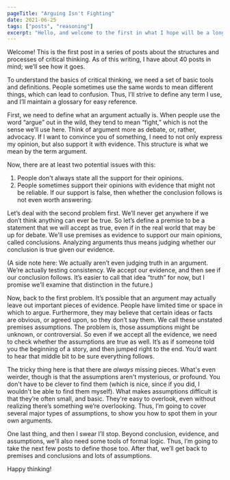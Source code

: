 ```yaml
---
pageTitle: "Arguing Isn't Fighting"
date: 2021-06-25
tags: ["posts", "reasoning"]
excerpt: "Hello, and welcome to the first in what I hope will be a long series of posts about the structures and processes of critical thinking. Along the way, I’ll talk about the basics of argument structures, formal logic, statistics, probability, and many common logical fallacies, plus other stuff I haven’t thought of yet."
---
```

Welcome! This is the first post in a series of posts about the structures and processes of critical thinking. As of this writing, I have about 40 posts in mind; we’ll see how it goes. 

To understand the basics of critical thinking, we need a set of basic tools and definitions. People sometimes use the same words to mean different things, which can lead to confusion. Thus, I’ll strive to define any term I use, and I’ll maintain a glossary for easy reference.

First, we need to define what an argument actually is. When people use the word “argue” out in the wild, they tend to mean “fight,” which is not the sense we’ll use here. Think of argument more as debate, or, rather, advocacy. If I want to convince you of something, I need to not only express my opinion, but also support it with evidence. This structure is what we mean by the term argument.

Now, there are at least two potential issues with this:

1. People don't always state all the support for their opinions.
2. People sometimes support their opinions with evidence that might not be reliable. If our support is false, then whether the conclusion follows is not even worth answering.

Let’s deal with the second problem first. We’ll never get anywhere if we don’t think anything can ever be true. So let’s define a premise to be a statement that we will accept as true, even if in the real world that may be up for debate. We'll use premises as evidence to support our main opinions, called conclusions. Analyzing arguments thus means judging whether our conclusion is true  given our evidence.

(A side note here: We actually aren’t even judging truth in an argument. We’re actually testing consistency. We accept our evidence, and then see if our conclusion follows. It’s easier to call that idea “truth” for now, but I promise we’ll examine that distinction in the future.)

Now, back to the first problem. It’s possible that an argument may actually leave out important pieces of evidence. People have limited time or space in which to argue. Furthermore, they may believe that certain ideas or facts are obvious, or agreed upon, so they don’t say them. We call these unstated premises assumptions. The problem is, those assumptions might be unknown, or controversial. So even if we accept all the evidence, we need to check whether the assumptions are true as well. It’s as if someone told you the beginning of a story, and then jumped right to the end. You’d want to hear that middle bit to be sure everything follows.

The tricky thing here is that there are *always* missing pieces. What's even weirder, though is that the assumptions aren't mysterious, or profound. You don't have to be clever to find them (which is nice, since if you did, I wouldn't be able to find them myself). What makes assumptions difficult is that they’re often small, and basic. They're easy to overlook, even without realizing there’s something we’re overlooking. Thus, I’m going to cover several major types of assumptions, to show you how to spot them in your own arguments.

One last thing, and then I swear I’ll stop. Beyond conclusion, evidence, and assumptions, we'll also need some tools of formal logic. Thus, I’m going to take the next few posts to define those too. After that, we’ll get back to premises and conclusions and lots of assumptions.

Happy thinking!

